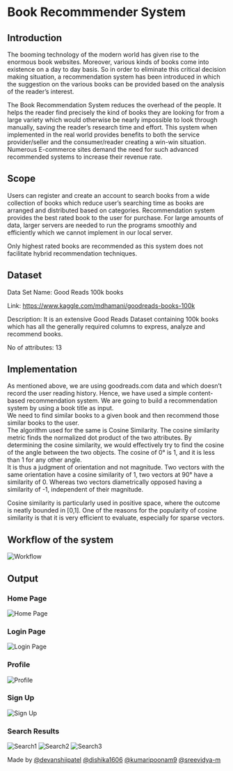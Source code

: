 # Book Recommmender System

## Introduction

The booming technology of the modern world has given rise to the enormous book websites. Moreover, various kinds of books come into existence on a day to day basis. 
So in order to eliminate this critical decision making situation, a recommendation system has been introduced in which the suggestion on the various books can be provided based on the analysis of the reader’s interest.

The Book Recommendation System reduces the overhead of the people. It helps the reader find precisely the kind of books they are looking for from a large variety which would otherwise be nearly impossible to look through manually, saving the reader’s research time and effort.
This system when implemented in the real world provides benefits to both the service provider/seller and the consumer/reader creating a win-win situation. Numerous E-commerce sites demand the need for such advanced recommended systems to increase their revenue rate.

## Scope

Users can register and create an account to search books from a wide collection of books which reduce user’s searching time as books are arranged and distributed based on categories. Recommendation system provides the best rated book to the user for purchase. For large amounts of data, larger servers are needed to run the programs smoothly and efficiently which we cannot implement in our local server.

Only highest rated books are recommended as this system does not facilitate hybrid recommendation techniques.

## Dataset

Data Set Name: Good Reads 100k books

Link: https://www.kaggle.com/mdhamani/goodreads-books-100k

Description: It is an extensive Good Reads Dataset containing 100k books which has all the generally required columns to express, analyze and recommend books.

No of attributes: 13

## Implementation

As mentioned above, we are using goodreads.com data and which doesn’t record the user reading history. Hence, we have used a simple content-based recommendation system. We are going to build a recommendation system by using a book title as input. <br>
We need to find similar books to a given book and then recommend those similar books to the user. <br>
The algorithm used for the same is Cosine Similarity. The cosine similarity metric finds the normalized dot product of the two attributes. By determining the cosine similarity, we would effectively try to find the cosine of the angle between the two objects. The cosine of 0° is 1, and it is less than 1 for any other angle. <br>
It is thus a judgment of orientation and not magnitude. Two vectors with the same orientation have a cosine similarity of 1, two vectors at 90° have a similarity of 0. Whereas two vectors diametrically opposed having a similarity of -1, independent of their magnitude. <br>

Cosine similarity is particularly used in positive space, where the outcome is neatly bounded in [0,1]. One of the reasons for the popularity of cosine similarity is that it is very efficient to evaluate, especially for sparse vectors.

## Workflow of the system

![Workflow](Screenshots/workflow.jpg)

## Output

### Home Page
![Home Page](Screenshots/homepage.png)

### Login Page
![Login Page](Screenshots/login.png)

### Profile
![Profile](Screenshots/profile.png)

### Sign Up
![Sign Up](Screenshots/signup.png)

### Search Results
![Search1](Screenshots/search1.png)
![Search2](Screenshots/search2.png)
![Search3](Screenshots/search3.png)

Made by [@devanshiipatel](https://github.com/devanshiipatel) [@dishika1606](https://github.com/dishika1606) [@kumaripoonam9](https://github.com/kumaripoonam9) [@sreevidya-m](https://github.com/sreevidya-m)
